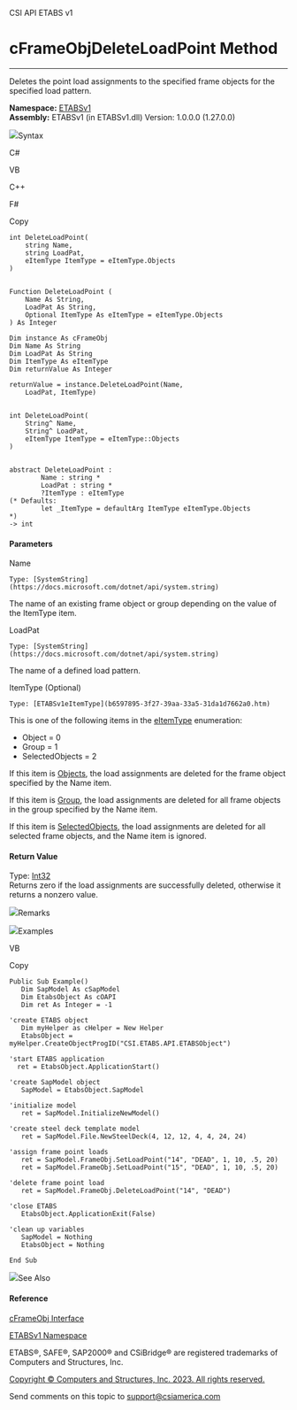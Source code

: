 ﻿

CSI API ETABS v1

# cFrameObjDeleteLoadPoint Method  
  
---  
  
Deletes the point load assignments to the specified frame objects for the
specified load pattern.

**Namespace:** [ETABSv1](2780f1b8-2033-5289-2298-1cdb2a7508d9.htm)  
**Assembly:** ETABSv1 (in ETABSv1.dll) Version: 1.0.0.0 (1.27.0.0)

![](../icons/SectionExpanded.png)Syntax

C#

VB

C++

F#

Copy

    
    
    int DeleteLoadPoint(
    	string Name,
    	string LoadPat,
    	eItemType ItemType = eItemType.Objects
    )
    
    
    Function DeleteLoadPoint ( 
    	Name As String,
    	LoadPat As String,
    	Optional ItemType As eItemType = eItemType.Objects
    ) As Integer
    
    Dim instance As cFrameObj
    Dim Name As String
    Dim LoadPat As String
    Dim ItemType As eItemType
    Dim returnValue As Integer
    
    returnValue = instance.DeleteLoadPoint(Name, 
    	LoadPat, ItemType)
    
    
    int DeleteLoadPoint(
    	String^ Name, 
    	String^ LoadPat, 
    	eItemType ItemType = eItemType::Objects
    )
    
    
    abstract DeleteLoadPoint : 
            Name : string * 
            LoadPat : string * 
            ?ItemType : eItemType 
    (* Defaults:
            let _ItemType = defaultArg ItemType eItemType.Objects
    *)
    -> int 
    

#### Parameters

Name

    Type: [SystemString](https://docs.microsoft.com/dotnet/api/system.string)  
The name of an existing frame object or group depending on the value of the
ItemType item.

LoadPat

    Type: [SystemString](https://docs.microsoft.com/dotnet/api/system.string)  
The name of a defined load pattern.

ItemType (Optional)

    Type: [ETABSv1eItemType](b6597895-3f27-39aa-33a5-31da1d7662a0.htm)  
This is one of the following items in the
[eItemType](b6597895-3f27-39aa-33a5-31da1d7662a0.htm) enumeration:

  * Object = 0
  * Group = 1
  * SelectedObjects = 2

If this item is [Objects](b6597895-3f27-39aa-33a5-31da1d7662a0.htm), the load
assignments are deleted for the frame object specified by the Name item.

If this item is [Group](b6597895-3f27-39aa-33a5-31da1d7662a0.htm), the load
assignments are deleted for all frame objects in the group specified by the
Name item.

If this item is [SelectedObjects](b6597895-3f27-39aa-33a5-31da1d7662a0.htm),
the load assignments are deleted for all selected frame objects, and the Name
item is ignored.

#### Return Value

Type: [Int32](https://docs.microsoft.com/dotnet/api/system.int32)  
Returns zero if the load assignments are successfully deleted, otherwise it
returns a nonzero value.

![](../icons/SectionExpanded.png)Remarks

![](../icons/SectionExpanded.png)Examples

VB

Copy

    
    
    Public Sub Example()
       Dim SapModel As cSapModel
       Dim EtabsObject As cOAPI
       Dim ret As Integer = -1
    
    'create ETABS object
       Dim myHelper as cHelper = New Helper
       EtabsObject = myHelper.CreateObjectProgID("CSI.ETABS.API.ETABSObject")
    
    'start ETABS application
      ret = EtabsObject.ApplicationStart()
    
    'create SapModel object
       SapModel = EtabsObject.SapModel
    
    'initialize model
       ret = SapModel.InitializeNewModel()
    
    'create steel deck template model
       ret = SapModel.File.NewSteelDeck(4, 12, 12, 4, 4, 24, 24)
    
    'assign frame point loads
       ret = SapModel.FrameObj.SetLoadPoint("14", "DEAD", 1, 10, .5, 20)
       ret = SapModel.FrameObj.SetLoadPoint("15", "DEAD", 1, 10, .5, 20)
    
    'delete frame point load
       ret = SapModel.FrameObj.DeleteLoadPoint("14", "DEAD")
    
    'close ETABS
       EtabsObject.ApplicationExit(False)
    
    'clean up variables
       SapModel = Nothing
       EtabsObject = Nothing
    
    End Sub

![](../icons/SectionExpanded.png)See Also

#### Reference

[cFrameObj Interface](d5342667-2977-9fdc-9769-e4e2becc0803.htm)

[ETABSv1 Namespace](2780f1b8-2033-5289-2298-1cdb2a7508d9.htm)

ETABS®, SAFE®, SAP2000® and CSiBridge® are registered trademarks of Computers
and Structures, Inc.  

[Copyright © Computers and Structures, Inc. 2023. All rights
reserved.](http://www.csiamerica.com)

Send comments on this topic to
[support@csiamerica.com](mailto:support%40csiamerica.com?Subject=CSI%20API%20ETABS%20v1)

